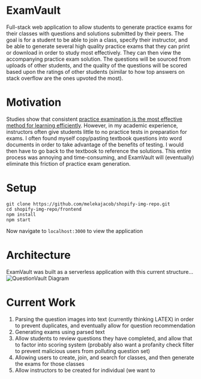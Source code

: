 # ExamVault 

Full-stack web application to allow students to generate practice exams for their classes with questions and solutions submitted by their peers. The goal is for a student to be able to join a class, specify their instructor, and be able to generate several high quality practice exams that they can print or download in order to study most effectively. They can then view the accompanying practice exam solution. The questions will be sourced from uploads of other students, and the quality of the questions will be scored based upon the ratings of other students (similar to how top answers on stack overflow are the ones upvoted the most).

# Motivation 

Studies show that consistent [practice examination is the most effective method for learning efficiently](https://journals.sagepub.com/stoken/rbtfl/Z10jaVH/60XQM/full). 
However, in my academic experience, instructors often give students little to no practice tests in preparation for exams. I often found myself copy/pasting textbook questions into word documents in order to take advantage of the benefits of testing. I would then have to go back to the textbook to reference the solutions. This entire process was annoying and time-consuming, and ExamVault will (eventually) eliminate this friction of practice exam generation.

# Setup

```
git clone https://github.com/melekajacob/shopify-img-repo.git
cd shopify-img-repo/frontend
npm install
npm start
```

Now navigate to `localhost:3000` to view the application

# Architecture

ExamVault was built as a serverless application with this current structure...
![QuestionVault Diagram](https://user-images.githubusercontent.com/23385706/118370605-56aed980-b576-11eb-8bb0-56dae67d76b7.png)

# Current Work

1. Parsing the question images into text (currently thinking LATEX) in order to prevent duplicates, and eventually allow for question recommendation
2. Generating exams using parsed text
3. Allow students to review questions they have completed, and allow that to factor into scoring system (probably also want a profanity check filter to prevent malicious users from polluting question set)
4. Allowing users to create, join, and search for classes, and then generate the exams for those classes
5. Allow instructors to be created for individual (we want to 
